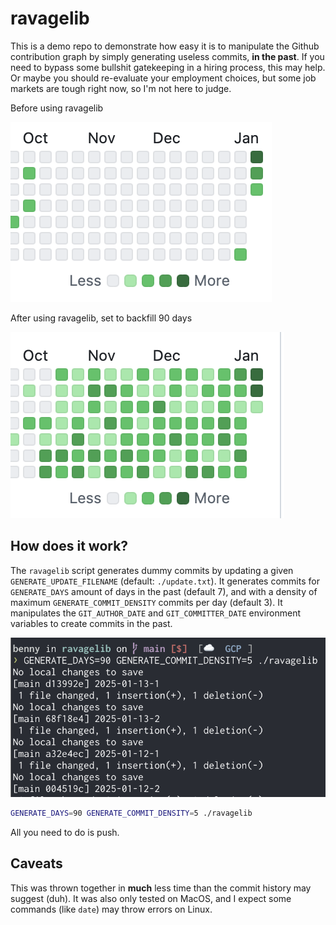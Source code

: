 # ravagelib

This is a demo repo to demonstrate how easy it is to manipulate the Github contribution graph by simply generating useless commits, **in the past**. If you need to bypass some bullshit gatekeeping in a hiring process, this may help. Or maybe you should re-evaluate your employment choices, but some job markets are tough right now, so I'm not here to judge.

Before using ravagelib

![before](./before.png)

After using ravagelib, set to backfill 90 days

![after](./after.png)

## How does it work?
The `ravagelib` script generates dummy commits by updating a given `GENERATE_UPDATE_FILENAME` (default: `./update.txt`). It generates commits for `GENERATE_DAYS` amount of days in the past (default 7), and with a density of maximum `GENERATE_COMMIT_DENSITY` commits per day (default 3). It manipulates the `GIT_AUTHOR_DATE` and `GIT_COMMITTER_DATE` environment variables to create commits in the past.

![generate](./generate.png)

```bash
GENERATE_DAYS=90 GENERATE_COMMIT_DENSITY=5 ./ravagelib
```

All you need to do is push.

## Caveats
This was thrown together in **much** less time than the commit history may suggest (duh). It was also only tested on MacOS, and I expect some commands (like `date`) may throw errors on Linux.
